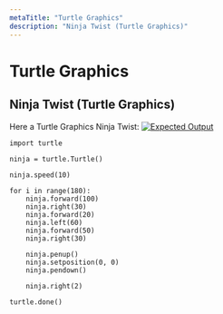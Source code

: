 ```yaml
---
metaTitle: "Turtle Graphics"
description: "Ninja Twist (Turtle Graphics)"
---
```


# Turtle Graphics




## Ninja Twist (Turtle Graphics)


Here a Turtle Graphics Ninja Twist:
[<img src="https://i.stack.imgur.com/3YP3j.png" alt="Expected Output" />](https://i.stack.imgur.com/3YP3j.png)

```
import turtle 

ninja = turtle.Turtle()

ninja.speed(10)

for i in range(180):
    ninja.forward(100)
    ninja.right(30)
    ninja.forward(20)
    ninja.left(60)
    ninja.forward(50)
    ninja.right(30)
    
    ninja.penup()
    ninja.setposition(0, 0)
    ninja.pendown()
    
    ninja.right(2)
    
turtle.done()

```

